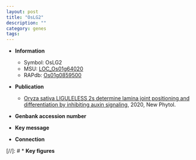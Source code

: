 ```yaml
---
layout: post
title: "OsLG2"
description: ""
category: genes
tags: 
---
```


* **Information**  
    + Symbol: OsLG2  
    + MSU: [LOC_Os01g64020](http://rice.plantbiology.msu.edu/cgi-bin/ORF_infopage.cgi?orf=LOC_Os01g64020)  
    + RAPdb: [Os01g0859500](http://rapdb.dna.affrc.go.jp/viewer/gbrowse_details/irgsp1?name=Os01g0859500)  

* **Publication**  
    + [Oryza sativa LIGULELESS 2s determine lamina joint positioning and differentiation by inhibiting auxin signaling](http://www.ncbi.nlm.nih.gov/pubmed?term=Oryza+sativa+LIGULELESS+2s+determine+lamina+joint+positioning+and+differentiation+by+inhibiting+auxin+signaling%5BTitle%5D), 2020, New Phytol.

* **Genbank accession number**  

* **Key message**  

* **Connection**  

[//]: # * **Key figures**  


